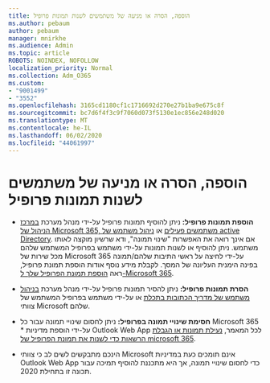 ```yaml
---
title: הוספה, הסרה או מניעה של משתמשים לשנות תמונות פרופיל
ms.author: pebaum
author: pebaum
manager: mnirkhe
ms.audience: Admin
ms.topic: article
ROBOTS: NOINDEX, NOFOLLOW
localization_priority: Normal
ms.collection: Adm_O365
ms.custom:
- "9001499"
- "3552"
ms.openlocfilehash: 3165cd1180cf1c1716692d270e27b1ba9e675c8f
ms.sourcegitcommit: bc7d6f4f3c9f7060d073f5130e1ec856e248d020
ms.translationtype: MT
ms.contentlocale: he-IL
ms.lasthandoff: 06/02/2020
ms.locfileid: "44061997"
---
```

# <a name="add-remove-or-prevent-users-from-changing-profile-photos"></a>הוספה, הסרה או מניעה של משתמשים לשנות תמונות פרופיל

- **הוספת תמונות פרופיל:** ניתן להוסיף תמונות פרופיל על-ידי מנהל מערכת [במרכז הניהול של Microsoft 365, משתמשים פעילים](https://admin.microsoft.com/Adminportal/Home?source=applauncher#/users) או [ניהול משתמש של active Directory](https://portal.azure.com/#blade/Microsoft_AAD_IAM/UsersManagementMenuBlade/AllUsers).  אם אינך רואה את האפשרות "שינוי תמונה", ודא שרשיון מוקצה לאותו משתמש. ניתן להוסיף או לשנות תמונות על-ידי משתמש בפרופיל המשתמש שלהם מכל שירות של Microsoft 365 על-ידי לחיצה על ראשי התיבות שלהם/תמונה בפינה הימנית העליונה של המסך. לקבלת מידע נוסף אודות הוספת תמונת פרופיל, ראה [הוספת תמונת הפרופיל שלך ל-Microsoft 365](https://support.office.com/article/add-your-profile-photo-to-office-365-2eaf93fd-b3f1-43b9-9cdc-bdcd548435b7).

- **הסרת תמונות פרופיל:** ניתן להסיר תמונות פרופיל על-ידי מנהל מערכת [בניהול משתמש של מדריך הכתובות בתכלת](https://portal.azure.com/#blade/Microsoft_AAD_IAM/UsersManagementMenuBlade/AllUsers) או על-ידי משתמש בפרופיל המשתמש של צוותי Microsoft שלהם.

- **חסימת שינויי תמונה בפרופיל:** ניתן לחסום שינויי תמונה עבור כל Microsoft 365 * על-ידי הוספת מדיניות Outlook Web App לכל המאמר, [נעילת תמונות או הגבלת הרשאות כדי לשנות את תמונת הפרופיל של microsoft 365](https://answers.microsoft.com/msoffice/forum/msoffice_o365admin-mso_manage/locking-photos-or-restricting-permissions-to/1d19ae4f-de5d-4c3d-a0ad-4b8b8ac32e3d).

* הינכם מתבקשים לשים לב כי צוותי Microsoft אינם תומכים כעת במדיניות Outlook Web App כדי לחסום שינויי תמונה, אך היא מתכננת להוסיף תמיכה עבור תכונה זו בתחילת 2020.
